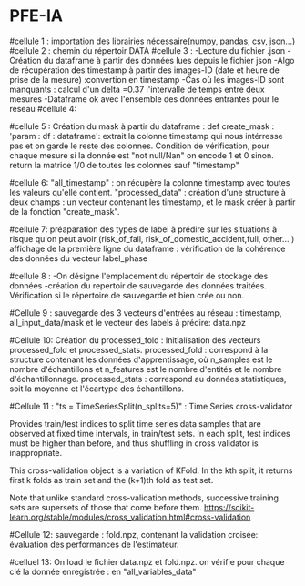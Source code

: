 # PFE-IA
#cellule 1 : importation des librairies nécessaire(numpy, pandas, csv, json...)
#cellule 2 : chemin du répertoir DATA
#cellule 3 : -Lecture du fichier .json
            -Création du dataframe à partir des données lues depuis le fichier json
            -Algo de récupération des timestamp à partir des images-ID (date et heure de prise de la mesure) :convertion en timestamp
            -Cas où les images-ID sont manquants : calcul d'un delta =0.37 l'intervalle de temps entre deux mesures
            -Dataframe ok avec l'ensemble des données entrantes pour le réseau
#cellule 4: 

#cellule 5 : Création du mask à partir du dataframe : 
def create_mask : 
'param : df : dataframe':
extrait la colonne timestamp qui nous intérresse pas et on garde le reste des colonnes. Condition de vérification, pour chaque mesure si la donnée est "not null/Nan" on encode 1 et 0 sinon.
return la matrice 1/0 de toutes les colonnes sauf "timestamp"

#cellule 6:
"all_timestamp" : on récupère la colonne timestamp avec toutes les valeurs qu'elle contient.
"processed_data" : création d'une structure à deux champs : un vecteur contenant les timestamp, et le mask créer à partir de la fonction "create_mask".

#cellule 7: préaparation des types de label à prédire sur les situations à risque qu'on peut avoir (risk_of_fall, risk_of_domestic_accident,full, other... )
affichage de la première ligne du dataframe : vérification de la cohérence des données du vecteur label_phase

#cellule 8 : -On désigne l'emplacement du répertoir de stockage des données
-création du repertoir de sauvegarde des données traitées.
Vérification si le répertoire de sauvegarde et bien crée ou non.

#Cellule 9 : sauvegarde des 3 vecteurs d'entrées au réseau : timestamp, all_input_data/mask et le vecteur des labels à prédire: data.npz

#Cellule 10: Création du processed_fold : 
Initialisation des vecteurs processed_fold et processed_stats.
processed_fold : correspond à la structure contenant les données d'apprentissage, où n_samples est le nombre d'échantillons et n_features est le nombre d'entités et le nombre d'échantillonnage.
processed_stats : correspond au données statistiques, soit la moyenne et l'écartype des échantillons.


#Cellule 11 : 
"ts = TimeSeriesSplit(n_splits=5)" :
Time Series cross-validator

Provides train/test indices to split time series data samples that are observed at fixed time intervals, in train/test sets. In each split, test indices must be higher than before, and thus shuffling in cross validator is inappropriate.

This cross-validation object is a variation of KFold. In the kth split, it returns first k folds as train set and the (k+1)th fold as test set.

Note that unlike standard cross-validation methods, successive training sets are supersets of those that come before them.
https://scikit-learn.org/stable/modules/cross_validation.html#cross-validation

#Cellule 12: sauvegarde : fold.npz, contenant la validation croisée: évaluation des performances de l'estimateur.


#celluel 13: On load le fichier data.npz et fold.npz.
on vérifie pour chaque clé la donnée enregistrée : en "all_variables_data"




